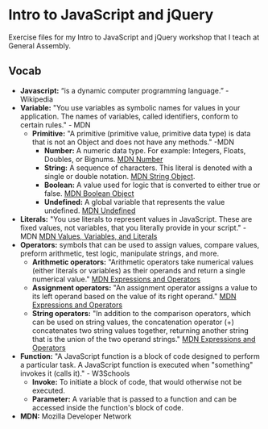 # Intro to JavaScript and jQuery
Exercise files for my Intro to JavaScript and jQuery workshop that I teach at General Assembly.

## Vocab

* **Javascript:** “is a dynamic computer programming language.” - Wikipedia
* **Variable:** "You use variables as symbolic names for values in your application. The names of variables, called identifiers, conform to certain rules." - MDN
  * **Primitive:** "A primitive (primitive value, primitive data type) is data that is not an Object and does not have any methods." -MDN
    * **Number:** A numeric data type. For example: Integers, Floats, Doubles, or Bignums. [MDN Number](https://developer.mozilla.org/en-US/docs/Glossary/Number)
    * **String:** A sequence of characters. This literal is denoted with a single or double notation. [MDN String Object](https://developer.mozilla.org/en-US/docs/Web/JavaScript/Reference/Global_Objects/String).
    * **Boolean:** A value used for logic that is converted to either true or false. [MDN Boolean Object](https://developer.mozilla.org/en-US/docs/Web/JavaScript/Reference/Global_Objects/Boolean)
    * **Undefined:** A global variable that represents the value undefined. [MDN Undefined](https://developer.mozilla.org/en-US/docs/Web/JavaScript/Reference/Global_Objects/undefined)
* **Literals:** "You use literals to represent values in JavaScript. These are fixed values, not variables, that you literally provide in your script." -MDN [MDN Values, Variables, and Literals](https://developer.mozilla.org/en-US/docs/Web/JavaScript/Guide/Values,_variables,_and_literals)
* **Operators:** symbols that can be used to assign values, compare values, preform arithmetic, test logic, manipulate strings, and more.
  * **Arithmetic operators:** "Arithmetic operators take numerical values (either literals or variables) as their operands and return a single numerical value." [MDN Expressions and Operators](https://developer.mozilla.org/en-US/docs/Web/JavaScript/Guide/Expressions_and_Operators#Arithmetic_operators)
  * **Assignment operators:** "An assignment operator assigns a value to its left operand based on the value of its right operand." [MDN Expressions and Operators](https://developer.mozilla.org/en-US/docs/Web/JavaScript/Guide/Expressions_and_Operators#Assignment_operators)
  * **String operators:** "In addition to the comparison operators, which can be used on string values, the concatenation operator (+) concatenates two string values together, returning another string that is the union of the two operand strings." [MDN Expressions and Operators](https://developer.mozilla.org/en-US/docs/Web/JavaScript/Guide/Expressions_and_Operators#String_operators)
* **Function:** "A JavaScript function is a block of code designed to perform a particular task. A JavaScript function is executed when "something" invokes it (calls it)." - W3Schools
  * **Invoke:** To initiate a block of code, that would otherwise not be executed.
  * **Parameter:** A variable that is passed to a function and can be accessed inside the function's block of code.
* **MDN:** Mozilla Developer Network

